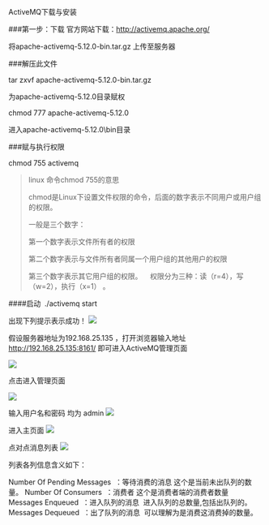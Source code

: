ActiveMQ下载与安装

###第一步：下载
官方网站下载：http://activemq.apache.org/将apache-activemq-5.12.0-bin.tar.gz 上传至服务器
###解压此文件tar  zxvf  apache-activemq-5.12.0-bin.tar.gz为apache-activemq-5.12.0目录赋权chmod 777 apache-activemq-5.12.0进入apache-activemq-5.12.0\bin目录###赋与执行权限chmod 755 activemq 
> linux 命令chmod 755的意思
> >chmod是Linux下设置文件权限的命令，后面的数字表示不同用户或用户组的权限。
>>一般是三个数字：
>>第一个数字表示文件所有者的权限>
>第二个数字表示与文件所有者同属一个用户组的其他用户的权限>
>第三个数字表示其它用户组的权限。  
>权限分为三种：读（r=4），写（w=2），执行（x=1） 。 

####启动 ./activemq start出现下列提示表示成功！
![](http://p2ehgqigv.bkt.clouddn.com/18-1-12/63100875.jpg)
假设服务器地址为192.168.25.135 ，打开浏览器输入地址http://192.168.25.135:8161/ 即可进入ActiveMQ管理页面
![](http://p2ehgqigv.bkt.clouddn.com/18-1-12/90999428.jpg)点击进入管理页面![](http://p2ehgqigv.bkt.clouddn.com/18-1-12/84052878.jpg)
输入用户名和密码  均为 admin ![](http://p2ehgqigv.bkt.clouddn.com/18-1-12/42405204.jpg)

进入主页面
![](http://p2ehgqigv.bkt.clouddn.com/18-1-12/66725935.jpg)

点对点消息列表
![](http://p2ehgqigv.bkt.clouddn.com/18-1-12/59896580.jpg)

列表各列信息含义如下：
Number Of Pending Messages  ：等待消费的消息 这个是当前未出队列的数量。Number Of Consumers  ：消费者 这个是消费者端的消费者数量Messages Enqueued  ：进入队列的消息  进入队列的总数量,包括出队列的。Messages Dequeued  ：出了队列的消息  可以理解为是消费这消费掉的数量。

